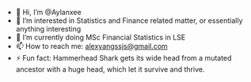 - 👋 Hi, I’m @Aylanxee
- 👀 I’m interested in Statistics and Finance related matter, or essentially anything interesting
- 🌱 I’m currently doing MSc Financial Statistics in LSE
- 📫 How to reach me: alexyangssjs@gmail.com
- ⚡ Fun fact: Hammerhead Shark gets its wide head from a mutated ancestor with a huge head, which let it survive and thrive. 

<!---
Aylanxee/Aylanxee is a ✨ special ✨ repository because its `README.md` (this file) appears on your GitHub profile.
You can click the Preview link to take a look at your changes.
--->
